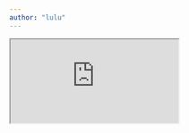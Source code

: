 ```yaml
---
author: "lulu"
---
```


<iframe src=https://drive.google.com/file/d/1PrWhECrJ3mNnLH-g5duQlIWtNiUM1ESJ/preview></iframe>
